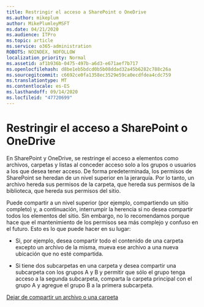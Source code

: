 ```yaml
---
title: Restringir el acceso a SharePoint o OneDrive
ms.author: mikeplum
author: MikePlumleyMSFT
ms.date: 04/21/2020
ms.audience: ITPro
ms.topic: article
ms.service: o365-administration
ROBOTS: NOINDEX, NOFOLLOW
localization_priority: Normal
ms.assetid: af1b936b-0475-497b-a6d3-e671aef7b717
ms.openlocfilehash: d8be1eb5bdcd0b5b08ddad32a45b6282c788c26a
ms.sourcegitcommit: c6692ce0fa1358ec3529e59ca0ecdfdea4cdc759
ms.translationtype: MT
ms.contentlocale: es-ES
ms.lasthandoff: 09/14/2020
ms.locfileid: "47720699"
---
```

# <a name="restrict-access-in-sharepoint-or-onedrive"></a>Restringir el acceso a SharePoint o OneDrive

En SharePoint y OneDrive, se restringe el acceso a elementos como archivos, carpetas y listas al conceder acceso solo a los grupos o usuarios a los que desea tener acceso. De forma predeterminada, los permisos de SharePoint se heredan de un nivel superior en la jerarquía. Por lo tanto, un archivo hereda sus permisos de la carpeta, que hereda sus permisos de la biblioteca, que hereda sus permisos del sitio.
  
Puede compartir a un nivel superior (por ejemplo, compartiendo un sitio completo) y, a continuación, interrumpir la herencia si no desea compartir todos los elementos del sitio. Sin embargo, no lo recomendamos porque hace que el mantenimiento de los permisos sea más complejo y confuso en el futuro. Esto es lo que puede hacer en su lugar:
  
- Si, por ejemplo, desea compartir todo el contenido de una carpeta excepto un archivo de la misma, mueva ese archivo a una nueva ubicación que no esté compartida.
    
- Si tiene dos subcarpetas en una carpeta y desea compartir una subcarpeta con los grupos A y B y permitir que sólo el grupo tenga acceso a la segunda subcarpeta, comparta la carpeta principal con el grupo A y agregue el grupo B a la primera subcarpeta.
    
[Dejar de compartir un archivo o una carpeta ](https://go.microsoft.com/fwlink/?linkid=2008861)
  

